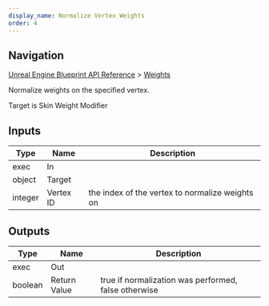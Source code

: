 ```yaml
---
display_name: Normalize Vertex Weights
order: 4
---
```

## Navigation

[Unreal Engine Blueprint API Reference](https://dev.epicgames.com/documentation/en-us/unreal-engine/BlueprintAPI) > [Weights](https://dev.epicgames.com/documentation/en-us/unreal-engine/BlueprintAPI/Weights)

Normalize weights on the specified vertex.

Target is Skin Weight Modifier

## Inputs

| Type | Name | Description |
| --- | --- | --- |
| exec | In |  |
| object | Target |  |
| integer | Vertex ID | the index of the vertex to normalize weights on |

## Outputs

| Type | Name | Description |
| --- | --- | --- |
| exec | Out |  |
| boolean | Return Value | true if normalization was performed, false otherwise |
